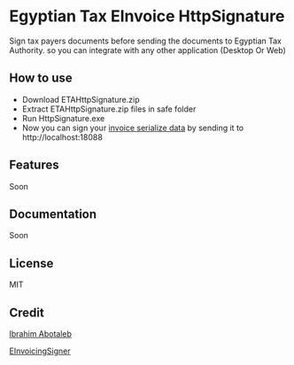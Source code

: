# Egyptian Tax EInvoice HttpSignature
Sign tax payers documents before sending the documents to Egyptian Tax Authority.
so you can integrate with any other application (Desktop Or Web)

## How to use
- Download ETAHttpSignature.zip
- Extract ETAHttpSignature.zip files in safe folder
- Run HttpSignature.exe
- Now you can sign your [invoice serialize data](https://sdk.invoicing.eta.gov.eg/document-serialization-approach/) by sending it to http://localhost:18088

## Features
Soon

## Documentation
Soon

## License
MIT

## Credit
[Ibrahim Abotaleb](https://github.com/mrkindy)

[EInvoicingSigner](https://github.com/bassemAgmi/EInvoicingSigner)